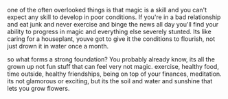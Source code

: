 one of the often overlooked things is that magic is a skill and you can't expect any skill to develop in poor conditions. If you're in a bad relationship and eat junk and never exercise and binge the news all day you'll find your ability to progress in magic and everything else severely stunted. Its like caring for a houseplant, youve got to give it the conditions to flourish, not just drown it in water once a month.

so what forms a strong foundation? You probably already know, its all the grown up not fun stuff that can feel very not magic. exercise, healthy food, time outside, healthy friendships, being on top of your finances, meditation. its not glamorous or exciting, but its the soil and water and sunshine that lets you grow flowers.